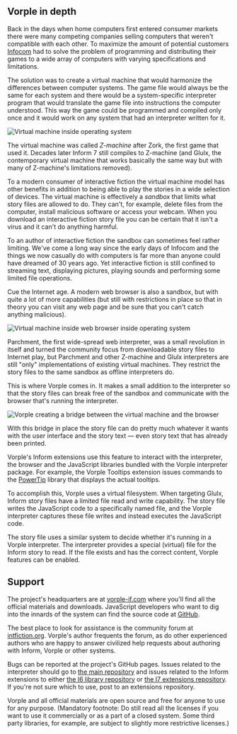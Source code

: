 
## Vorple in depth

Back in the days when home computers first entered consumer markets there
were many competing companies selling computers that weren't compatible with
each other. To maximize the amount of potential customers
[Infocom](http://en.wikipedia.org/wiki/Infocom) had to solve the problem of
programming and distributing their games to a wide array of computers with
varying specifications and limitations.

The solution was to create a virtual machine that would harmonize the
differences between computer systems. The game file would always be the same
for each system and there would be a system-specific interpreter program that
would translate the game file into instructions the computer understood.
This way the game could be programmed and compiled only once and it would work
on any system that had an interpreter written for it.

![Virtual machine inside operating system]({{site.url}}/media/image/doc/virtual-machine.png)

The virtual machine was called _Z-machine_ after Zork, the first game
that used it. Decades later Inform 7 still compiles to Z-machine (and Glulx,
the contemporary virtual machine that works basically the same way but with
many of Z-machine's limitations removed).

To a modern consumer of interactive fiction the virtual machine model has
other benefits in addition to being able to play the stories in a wide
selection of devices. The virtual machine is effectively a _sandbox_
that limits what story files are allowed to do. They can't, for example,
delete files from the computer, install malicious software or access your
webcam. When you download an interactive fiction story file you can be certain
that it isn't a virus and it can't do anything harmful.

To an author of interactive fiction the sandbox can sometimes feel rather
limiting. We've come a long way since the early days of Infocom and the
things we now casually do with computers is far more than anyone could have
dreamed of 30 years ago. Yet interactive fiction is still confined to
streaming text, displaying pictures, playing sounds and performing some
limited file operations.

Cue the Internet age. A modern web browser is also a sandbox, but with quite
a lot of more capabilities (but still with restrictions in place so that in
theory you can visit any web page and be sure that you can't catch anything
malicious).

![Virtual machine inside web browser inside operating system]({{site.url}}/media/image/doc/parchment.png)

Parchment, the first wide-spread web interpreter, was a small revolution in
itself and turned the community focus from downloadable story files to
Internet play, but Parchment and other Z-machine and Glulx interpreters are
still "only" implementations of existing virtual machines.
They restrict the story files to the same sandbox as offline interpreters do.

This is where Vorple comes in. It makes a small addition to the interpreter
so that the story files can break free of the sandbox and
communicate with the browser that's running the interpreter.

![Vorple creating a bridge between the virtual machine and the browser]({{site.url}}/media/image/doc/vorple-bridge.png)

With this bridge in place the story file can do pretty much whatever it
wants with the user interface and the story text — even story text that
has already been printed.

Vorple's Inform extensions use this feature to interact with the interpreter,
the browser and the JavaScript libraries bundled with the Vorple interpreter
package. For example, the Vorple Tooltips extension issues commands to the
[PowerTip](https://stevenbenner.github.io/jquery-powertip/) library that
displays the actual tooltips.

To accomplish this, Vorple uses a virtual filesystem. When targeting Glulx,
Inform story files have a limited file read and write capability. The story
file writes the JavaScript code to a specifically named file, and the
Vorple interpreter captures these file writes and instead executes the
JavaScript code.

The story file uses a similar system to decide whether it's running in a Vorple
interpreter. The interpreter provides a special (virtual) file for the Inform
story to read. If the file exists and has the correct content, Vorple features
can be enabled.


## Support

The project's headquarters are at [vorple-if.com](http://vorple-if.com) where
you'll find all the official materials and downloads. JavaScript developers who
want to dig into the innards of the system can find the source code at
[GitHub](http://github.com/vorple).

The best place to look for assistance is the community forum at
[intfiction.org](http://intfiction.org/forum). Vorple's author
frequents the forum, as do other experienced authors who are happy to
answer civilized help requests about authoring with Inform, Vorple or other
systems.

Bugs can be reported at the project's GitHub pages. Issues related
to the interpreter should go to
[the main repository](https://github.com/vorple/vorple/issues)
and issues related to the Inform extensions to either
[the I6 library repository](https://github.com/vorple/inform6/issues) or
[the I7 extensions repository](https://github.com/vorple/inform7/issues).
If you're not sure which to use, post to an extensions repository.

Vorple and all official materials are open source and free for anyone
to use for any purpose. (Mandatory footnote: Do still read all the licenses
if you want to use it commercially or as a part of a closed system.
Some third party libraries, for example, are subject to slightly more
restrictive licenses.)